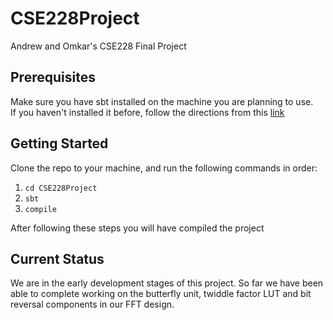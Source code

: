 # CSE228Project
Andrew and Omkar's CSE228 Final Project
## Prerequisites
Make sure you have sbt installed on the machine you are planning to use.\
If you haven't installed it before, follow the directions from this [link](https://www.scala-sbt.org/1.x/docs/Setup.html)
## Getting Started
Clone the repo to your machine, and run the following commands in order:
1. `cd CSE228Project`
2. `sbt`
3. `compile`

After following these steps you will have compiled the project
## Current Status
We are in the early development stages of this project. So far we have been able to complete working on the butterfly unit, twiddle factor LUT and bit reversal components in our FFT design.
